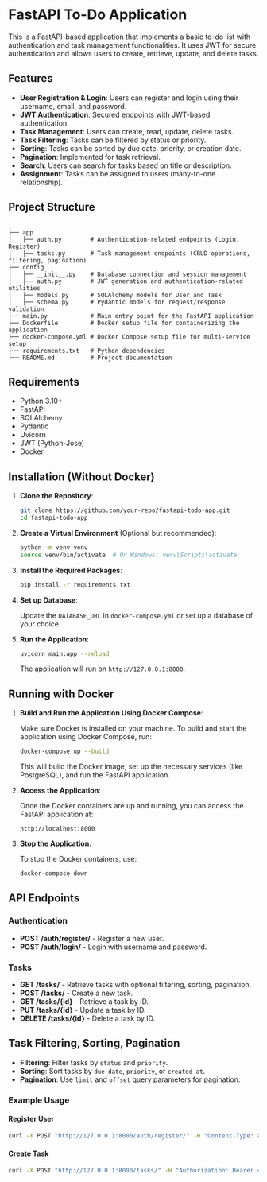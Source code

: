 
# FastAPI To-Do Application

This is a FastAPI-based application that implements a basic to-do list with authentication and task management functionalities. It uses JWT for secure authentication and allows users to create, retrieve, update, and delete tasks.

## Features

- **User Registration & Login**: Users can register and login using their username, email, and password.
- **JWT Authentication**: Secured endpoints with JWT-based authentication.
- **Task Management**: Users can create, read, update, delete tasks.
- **Task Filtering**: Tasks can be filtered by status or priority.
- **Sorting**: Tasks can be sorted by due date, priority, or creation date.
- **Pagination**: Implemented for task retrieval.
- **Search**: Users can search for tasks based on title or description.
- **Assignment**: Tasks can be assigned to users (many-to-one relationship).

## Project Structure

```
.
├── app
│   ├── auth.py        # Authentication-related endpoints (Login, Register)
│   ├── tasks.py       # Task management endpoints (CRUD operations, filtering, pagination)
├── config
│   ├── __init__.py    # Database connection and session management
│   ├── auth.py        # JWT generation and authentication-related utilities
│   ├── models.py      # SQLAlchemy models for User and Task
│   ├── schema.py      # Pydantic models for request/response validation
├── main.py            # Main entry point for the FastAPI application
├── Dockerfile         # Docker setup file for containerizing the application
├── docker-compose.yml # Docker Compose setup file for multi-service setup
├── requirements.txt   # Python dependencies
└── README.md          # Project documentation
```

## Requirements

- Python 3.10+
- FastAPI
- SQLAlchemy
- Pydantic
- Uvicorn
- JWT (Python-Jose)
- Docker

## Installation (Without Docker)

1. **Clone the Repository**:

   ```bash
   git clone https://github.com/your-repo/fastapi-todo-app.git
   cd fastapi-todo-app
   ```

2. **Create a Virtual Environment** (Optional but recommended):

   ```bash
   python -m venv venv
   source venv/bin/activate  # On Windows: venv\Scripts\activate
   ```

3. **Install the Required Packages**:

   ```bash
   pip install -r requirements.txt
   ```

4. **Set up Database**:

   Update the `DATABASE_URL` in `docker-compose.yml` or set up a database of your choice.

5. **Run the Application**:

   ```bash
   uvicorn main:app --reload
   ```

   The application will run on `http://127.0.0.1:8000`.

## Running with Docker

1. **Build and Run the Application Using Docker Compose**:

   Make sure Docker is installed on your machine. To build and start the application using Docker Compose, run:

   ```bash
   docker-compose up --build
   ```

   This will build the Docker image, set up the necessary services (like PostgreSQL), and run the FastAPI application.

2. **Access the Application**:

   Once the Docker containers are up and running, you can access the FastAPI application at:

   ```
   http://localhost:8000
   ```

3. **Stop the Application**:

   To stop the Docker containers, use:

   ```bash
   docker-compose down
   ```

## API Endpoints

### Authentication

- **POST /auth/register/** - Register a new user.
- **POST /auth/login/** - Login with username and password.

### Tasks

- **GET /tasks/** - Retrieve tasks with optional filtering, sorting, pagination.
- **POST /tasks/** - Create a new task.
- **GET /tasks/{id}** - Retrieve a task by ID.
- **PUT /tasks/{id}** - Update a task by ID.
- **DELETE /tasks/{id}** - Delete a task by ID.

## Task Filtering, Sorting, Pagination

- **Filtering**: Filter tasks by `status` and `priority`.
- **Sorting**: Sort tasks by `due_date`, `priority`, or `created_at`.
- **Pagination**: Use `limit` and `offset` query parameters for pagination.

### Example Usage

#### Register User

```bash
curl -X POST "http://127.0.0.1:8000/auth/register/" -H "Content-Type: application/json" -d '{"username": "john", "email": "john@example.com", "password": "secret"}'
```

#### Create Task

```bash
curl -X POST "http://127.0.0.1:8000/tasks/" -H "Authorization: Bearer <your_token>" -H "Content-Type: application/json" -d '{"title": "New Task", "description": "Task description", "priority": "high", "status": "pending"}'
```

